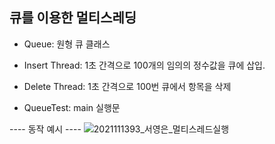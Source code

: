## 큐를 이용한 멀티스레딩

- Queue: 원형 큐 클래스

- Insert Thread: 1초 간격으로 100개의 임의의 정수값을 큐에 삽입.

- Delete Thread: 1초 간격으로 100번 큐에서 항목을 삭제

- QueueTest: main 실행문

---- 동작 예시 ----
![2021111393_서영은_멀티스레드실행](https://github.com/westzerosilver/MultiThreading/assets/87890149/03cec77f-220a-4baa-983e-d62001c611ab)

